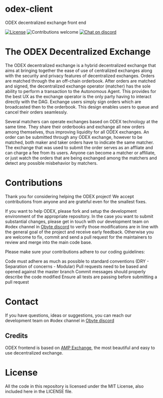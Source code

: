 # odex-client
ODEX decentralized exchange front end

[![License](https://img.shields.io/badge/license-MIT-blue.svg)](https://opensource.org/licenses/MIT)
![Contributions welcome](https://img.shields.io/badge/contributions-welcome-orange.svg)
[![Chat on discord](https://img.shields.io/discord/308323056592486420.svg?logo=discord)](https://discord.gg/gvxeqMf)

# The ODEX Decentralized Exchange

The ODEX decentralized exchange is a hybrid decentralized exchange that aims at bringing together the ease of use of centralized exchanges along with the security and privacy features of decentralized exchanges. Orders are matched through the an off-chain orderbook. After orders are matched and signed, the decentralized exchange operator (matcher) has the sole ability to perform a transaction to the Autonomous Agent. This provides for the best UX as the exchange operator is the only party having to interact directly with the DAG. Exchange users simply sign orders which are broadcasted then to the orderbook. This design enables users to queue and cancel their orders seamlessly.

Several matchers can operate exchanges based on ODEX technology at the same time. They share their orderbooks and exchange all new orders among themselves, thus improving liquidity for all ODEX exchanges. An order can be submitted through any ODEX exchange, however to be matched, both maker and taker orders have to indicate the same matcher. The exchange that was used to submit the order serves as an affliate and can charge a fee from its users.  Anyone can become a matcher or affiliate, or just watch the orders that are being exchanged among the matchers and detect any possible misbehavior by matchers.


# Contributions

Thank you for considering helping the ODEX project! We accept contributions from anyone and are grateful even for the smallest fixes.

If you want to help ODEX, please fork and setup the development environment of the appropriate repository. In the case you want to submit substantial changes, please get in touch with our development team on #odex channel in [Obyte discord](https://discord.obyte.org) to verify those modifications are in line with the general goal of the project and receive early feedback. Otherwise you are welcome to fix, commit and send a pull request for the maintainers to review and merge into the main code base.

Please make sure your contributions adhere to our coding guidelines:

Code must adhere as much as possible to standard conventions (DRY - Separation of concerns - Modular)
Pull requests need to be based and opened against the master branch
Commit messages should properly describe the code modified
Ensure all tests are passing before submitting a pull request

# Contact

If you have questions, ideas or suggestions, you can reach our development team on #odex channel in [Obyte discord](https://discord.obyte.org)

## Credits

ODEX frontend is based on [AMP Exchange](https://github.com/Proofsuite/amp-client), the most beautiful and easy to use decentralized exchange.

# License

All the code in this repository is licensed under the MIT License, also included here in the LICENSE file.
